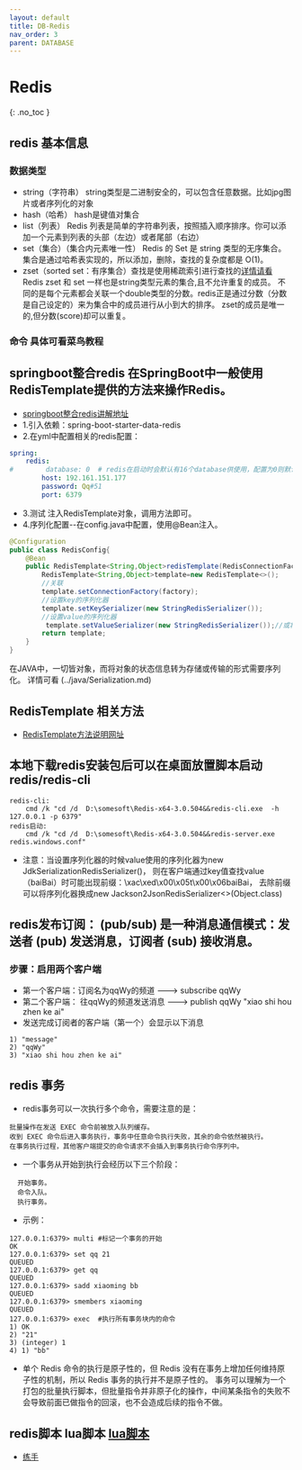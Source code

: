 ```yaml
---
layout: default
title: DB-Redis
nav_order: 3
parent: DATABASE
---
```


# Redis
{: .no_toc }

## redis 基本信息
### 数据类型
- string（字符串）
  string类型是二进制安全的，可以包含任意数据。比如jpg图片或者序列化的对象
- hash（哈希）
  hash是键值对集合
- list（列表）
  Redis 列表是简单的字符串列表，按照插入顺序排序。你可以添加一个元素到列表的头部（左边）或者尾部（右边）
- set（集合）（集合内元素唯一性）
  Redis 的 Set 是 string 类型的无序集合。 
  集合是通过哈希表实现的，所以添加，删除，查找的复杂度都是 O(1)。
- zset（sorted set：有序集合）查找是使用稀疏索引进行查找的[详情请看](https://www.cnblogs.com/wuyizuokan/p/11108417.html)
  Redis zset 和 set 一样也是string类型元素的集合,且不允许重复的成员。
  不同的是每个元素都会关联一个double类型的分数。redis正是通过分数（分数是自己设定的）来为集合中的成员进行从小到大的排序。
  zset的成员是唯一的,但分数(score)却可以重复。
  
### 命令 具体可看菜鸟教程

## springboot整合redis   在SpringBoot中一般使用RedisTemplate提供的方法来操作Redis。
- [springboot整合redis讲解地址](https://blog.csdn.net/qq_36781505/article/details/86612988)
- 1.引入依赖：spring-boot-starter-data-redis
- 2.在yml中配置相关的redis配置：
````yaml
spring: 
    redis:
#        database: 0  # redis在启动时会默认有16个database供使用，配置为0则默认数据存储在db[0]中
        host: 192.161.151.177
        password: Qq#51
        port: 6379
````
- 3.测试  注入RedisTemplate对象，调用方法即可。
- 4.序列化配置--在config.java中配置，使用@Bean注入。
````java
@Configuration
public class RedisConfig{
    @Bean
    public RedisTemplate<String,Object>redisTemplate(RedisConnectionFactory factory){
        RedisTemplate<String,Object>template=new RedisTemplate<>();
        //关联
        template.setConnectionFactory(factory);
        //设置key的序列化器
        template.setKeySerializer(new StringRedisSerializer());
        //设置value的序列化器
         template.setValueSerializer(new StringRedisSerializer());//或将new StringRedisSerializer()换成其他序列化器
        return template;
    }
}
````
在JAVA中，一切皆对象，而将对象的状态信息转为存储或传输的形式需要序列化。 详情可看 (../java/Serialization.md)

## RedisTemplate 相关方法
- [RedisTemplate方法说明网址](https://blog.csdn.net/m0_49790240/article/details/122338413)

## 本地下载redis安装包后可以在桌面放置脚本启动redis/redis-cli
````
redis-cli:
    cmd /k "cd /d  D:\somesoft\Redis-x64-3.0.504&&redis-cli.exe  -h 127.0.0.1 -p 6379"
redis启动:
    cmd /k "cd /d  D:\somesoft\Redis-x64-3.0.504&&redis-server.exe   redis.windows.conf"

````
- 注意：当设置序列化器的时候value使用的序列化器为new JdkSerializationRedisSerializer()，
    则在客户端通过key值查找value（baiBai）时可能出现前缀：\xac\xed\x00\x05t\x00\x06baiBai，
    去除前缀可以将序列化器换成new Jackson2JsonRedisSerializer<>(Object.class)

## redis发布订阅： (pub/sub) 是一种消息通信模式：发送者 (pub) 发送消息，订阅者 (sub) 接收消息。
### 步骤：启用两个客户端
- 第一个客户端：订阅名为qqWy的频道 --->  subscribe qqWy
- 第二个客户端： 往qqWy的频道发送消息 ---> publish qqWy "xiao shi hou zhen ke ai"
- 发送完成订阅者的客户端（第一个）会显示以下消息
````
1) "message"
2) "qqWy"
3) "xiao shi hou zhen ke ai"
````
## redis 事务
- redis事务可以一次执行多个命令，需要注意的是：
````
批量操作在发送 EXEC 命令前被放入队列缓存。
收到 EXEC 命令后进入事务执行，事务中任意命令执行失败，其余的命令依然被执行。
在事务执行过程，其他客户端提交的命令请求不会插入到事务执行命令序列中。
````
- 一个事务从开始到执行会经历以下三个阶段：
````
  开始事务。
  命令入队。
  执行事务。
````
- 示例：
````
127.0.0.1:6379> multi #标记一个事务的开始
OK
127.0.0.1:6379> set qq 21
QUEUED
127.0.0.1:6379> get qq
QUEUED
127.0.0.1:6379> sadd xiaoming bb
QUEUED
127.0.0.1:6379> smembers xiaoming
QUEUED
127.0.0.1:6379> exec  #执行所有事务块内的命令
1) OK
2) "21"
3) (integer) 1
4) 1) "bb"
````
- 单个 Redis 命令的执行是原子性的，但 Redis 没有在事务上增加任何维持原子性的机制，所以 Redis 事务的执行并不是原子性的。
  事务可以理解为一个打包的批量执行脚本，但批量指令并非原子化的操作，中间某条指令的失败不会导致前面已做指令的回滚，也不会造成后续的指令不做。


## redis脚本   lua脚本 [lua脚本](http://www.lua.org/)
 - [练手](https://www.bbsmax.com/A/Gkz1XaQdR6/)